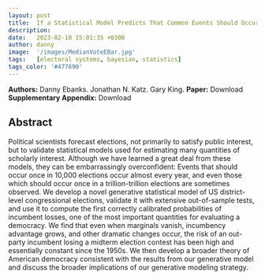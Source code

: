 ```yaml
---
layout: post
title:  If a Statistical Model Predicts That Common Events Should Occur Only Once in 10,000 Elections, Maybe it’s the Wrong Model
description: 
date:   2023-02-10 15:01:35 +0300
author: danny
image:  '/images/MedianVoteEBar.jpg'
tags:   [electoral systems, bayesian, statistics]
tags_color: '#477690'
---
```


<b>Authors:</b> Danny Ebanks. Jonathan N. Katz. Gary King.
<b>Paper:</b> <a download="https://gking.harvard.edu/files/gking/files/10k.pdf"> Download</a>
<b>Supplementary Appendix:</b> <a download="https://gking.harvard.edu/files/gking/files/10k-supp.pdf"> Download</a>
## Abstract

Political scientists forecast elections, not primarily to satisfy public interest, but to validate statistical models used for estimating many quantities of scholarly interest. Although we have learned a great deal from these models, they can be embarrassingly overconfident: Events that should occur once in 10,000 elections occur almost every year, and even those which should occur once in a trillion-trillion elections are sometimes observed. We develop a novel generative statistical model of US district-level congressional elections, validate it with extensive out-of-sample tests, and use it to compute the first correctly calibrated probabilities of incumbent losses, one of the most important quantities for evaluating a democracy.  We find that even when marginals vanish, incumbency advantage grows, and other dramatic changes occur, the risk of an out-party incumbent losing a midterm election contest has been high and essentially constant since the 1950s. We then develop a broader theory of American democracy consistent with the results from our generative model and discuss the broader implications of our generative modeling strategy.